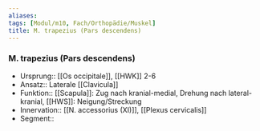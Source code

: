 ```yaml
---
aliases: 
tags: [Modul/m10, Fach/Orthopädie/Muskel]
title: M. trapezius (Pars descendens)
---
```

### M. trapezius (Pars descendens)
- Ursprung:: [[Os occipitale]], [[HWK]] 2-6
- Ansatz:: Laterale [[Clavicula]]
- Funktion:: [[Scapula]]: Zug nach kranial-medial, Drehung nach lateral-kranial, [[HWS]]: Neigung/Streckung
- Innervation:: [[N. accessorius (XI)]], [[Plexus cervicalis]]
- Segment:: 